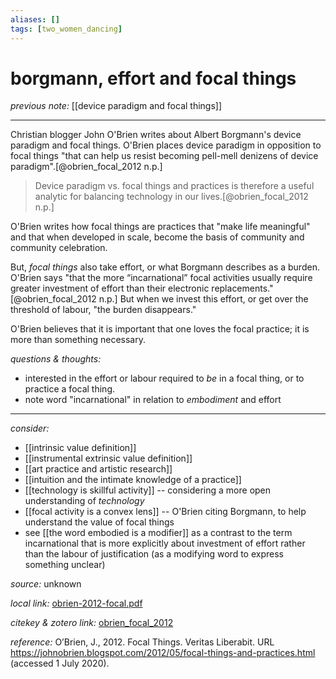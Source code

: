 ```yaml
---
aliases: []
tags: [two_women_dancing]
---
```


# borgmann, effort and focal things

_previous note:_ [[device paradigm and focal things]]

---

Christian blogger John O'Brien writes about Albert Borgmann's device paradigm and focal things. O'Brien places device paradigm in opposition to focal things "that can help us resist becoming pell-mell denizens of device paradigm".[@obrien_focal_2012 n.p.]

>Device paradigm vs. focal things and practices is therefore a useful analytic for balancing technology in our lives.[@obrien_focal_2012 n.p.]

O'Brien writes how focal things are practices that "make life meaningful" and that when developed in scale, become the basis of community and community celebration.

But, _focal things_ also take effort, or what Borgmann describes as a burden. O'Brien says "that the more “incarnational” focal activities usually require greater investment of effort than their electronic replacements."[@obrien_focal_2012 n.p.] But when we invest this effort, or get over the threshold of labour, "the burden disappears."

O'Brien believes that it is important that one loves the focal practice; it is more than something necessary. 

_questions & thoughts:_

- interested in the effort or labour required to _be_ in a focal thing, or to practice a focal thing. 
- note word "incarnational" in relation to _embodiment_ and effort

--- 

_consider:_

- [[intrinsic value definition]]
- [[instrumental extrinsic value definition]]
- [[art practice and artistic research]]
- [[intuition and the intimate knowledge of a practice]]
- [[technology is skillful activity]] -- considering a more open understanding of _technology_
- [[focal activity is a convex lens]] -- O'Brien citing Borgmann, to help understand the value of focal things
- see [[the word embodied is a modifier]] as a contrast to the term incarnational that is more explicitly about investment of effort rather than the labour of justification (as a modifying word to express something unclear)


_source:_ unknown

_local link:_ [obrien-2012-focal.pdf](hook://file/lruQjiiPy?p=c2tlbGxpcy9Eb3dubG9hZHM=&n=obrien-2012-focal.pdf)

_citekey & zotero link:_ [obrien_focal_2012](zotero://select/items/1_I9KXLKMB)

_reference:_ O’Brien, J., 2012. Focal Things. Veritas Liberabit. URL <https://johnobrien.blogspot.com/2012/05/focal-things-and-practices.html> (accessed 1 July 2020).



